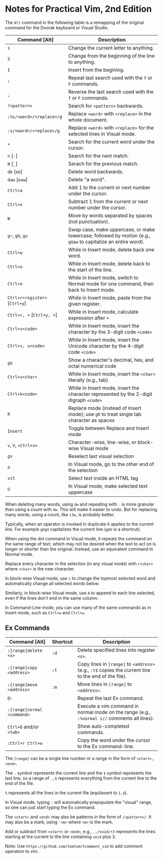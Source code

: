 # Notes for Practical Vim, 2nd Edition

The `Alt` command in the following table is a remapping
of the original command for the Dvorak keyboard or Visual Studio.

| Command [Alt]                 | Description                           |
|-------------------------------|---------------------------------------|
| `s`                           | Change the current letter to anything.
| `S`                           | Change from the beginning of the line to anything.
| `I`                           | Insert from the begining.
| `;`                           | Repeat last search used with the `f` or `F` commands.
| `,`                           | Reverse the last search used with the `f` or `F` commands.
| `?<pattern>`                  | Search for `<pattern>` backwards.
| `:%s/<word>/<replace>/g`      | Replace `<word>` with `<replace>` in the whole document.
| `:s/<word>/<replace>/g`       | Replace `<word>` with `<replace>` for the selected lines in Visual mode.
| `*`                           | Search for the current word under the cursor.
| `n` [`-`]                     | Search for the next match.
| `N` [`_`]                     | Serach for the previous match.
| `db` [`eb`]                   | Delete word backwards.
| `daw` [`eaw`]                 | Delete "a word".
| `Ctrl+a`                      | Add 1 to the current or next number under the cursor.
| `Ctrl+x`                      | Subtract 1 from the current or next number under the cursor.
| `W`                           | Move by words separated by spaces (not punctuation).
| `g~`, `gU`, `gu`              | Swap case, make uppercase, or make lowercase; followed by motion (e.g., `gUaw` to capitalize an entire word).
| `Ctrl+w`                      | While in Insert mode, delete back one word.
| `Ctrl+u`                      | While in Insert mode, delete back to the start of the line.
| `Ctrl+o`                      | While in Insert mode, switch to Normal mode for one command, then back to Insert mode.
| `Ctrl+r<register>` [`Ctrl+y`] | While in Insert mode, paste from the given register.
| `Ctrl+r, =` [`Ctrl+y, =`]     | While in Insert mode, calculate expression after `=`
| `Ctrl+v<code>`                | While in Insert mode, insert the character by the 3-digit code `<code>`
| `Ctrl+v, u<code>`             | While in Insert mode, insert the Unicode character by the 4-digit code `<code>`
| `ga`                          | Show a character's decimal, hex, and octal numerical code
| `Ctrl+v<char>`                | While in Insert mode, insert the `<char>` literally (e.g., tab)
| `Ctrl+k<code>`                | While in Insert mode, insert the character represented by the 2-digit digraph `<code>`
| `R`                           | Replace mode (instead of Insert mode); use `gR` to treat single tab character as spaces
| `Insert`                      | Toggle between Replace and Insert mode
| `v`, `V`, `<Ctrl+v>`          | Character-wise, line-wise, or block-wise Visual mode
| `gv`                          | Reselect last visual selection
| `o`                           | In Visual mode, go to the other end of the selection
| `vit`                         | Select text inside an HTML tag
| `U`                           | In Visual mode, make selected text uppercase

When deleting many words, using `dw` and repeating with `.`
is more granular than using a count with `dw`.
This will make it easier to undo.
But for replacing many words, using a count, like `c3w`, is probably better.

Typically, when an operator is invoked in duplicate it applies to the current line.
For example `gUgU` capitalizes the current line (`gUU` is a shortcut).

When using the dot command in Visual mode, it repeats the command on the same range of text,
which may not be desired when the text to act on is longer or shorter than the original.
Instead, use an equivalent command in Normal mode.

Replace every character in the selection (in any visual mode) with `r<char>`
where `<char>` is the new character.

In block-wise Visual mode, use `c` to change the topmost selected word and automatically
change all selected words below.

Similarly, in block-wise Visual mode, use `A` to append to each line selected,
even if the lines don't end in the same column.

In Command-Line mode, you can use many of the same commands as in Insert mode,
such as `Ctrl+w` and `Ctrl+u`.

## Ex Commands

| Command [Alt]                    | Shortcut | Description                  |
|----------------------------------|----------|------------------------------|
| `:[range]delete <x>`             | `:d`     | Delete specified lines into register `<x>`.
| `:[range]copy <address>`         | `:t`     | Copy lines in `[range]` to `<address>` (e.g., `:t$` copies the current line to the end of the file).
| `:[range]move <address>`         | `:m`     | Move lines in `[range]` to `<address>`.
| `@:`                             |          | Repeat the last Ex command.
| `:[range]normal <command>`       |          | Execute a vim command in normal mode on the range (e.g., `:%normal i//` comments all lines).
| `Ctrl+D` and/or `<tab>`          |          | Show auto-completed commands.
| `:Ctrl+r Ctrl+w`                 |          | Copy the word under the cursor to the Ex command-line.

The `[range]` can be a single line number or a range in the form of `<start>,<end>`.

The `.` symbol represents the current line and the `$` symbol represents the last line,
so a range of `.,$` represents everything from the current line to the end of the file.

`%` represents all the lines in the current file (equilavent to `1,$`).

In Visual mode, typing `:` will automatically prepopulate the "visual" range,
so one can just start typing the Ex command.

The `<start>` and `<end>` may also be patterns in the form of `/<pattern>/`.
It may also be a mark, using `'<m>` where `<m>` is the mark.

Add or subtract from `<start>` or `<end>`, e.g., `.,/void/+3` represents
the lines starting at the current to the line containing `void` plus 3.

Note: Use `https://github.com/tomtom/tcomment_vim` to add comment operation to vim.
